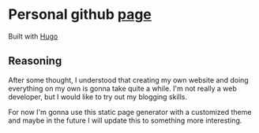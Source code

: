 # Personal github [page](https://eragoneq.github.io/)

Built with [Hugo](https://gohugo.io/)

## Reasoning

After some thought, I understood that creating my own website and doing everything on my own is gonna take quite a while.
I'm not really a web developer, but I would like to try out my blogging skills.

For now I'm gonna use this static page generator with a customized theme and maybe in the future I will update this to something more interesting.